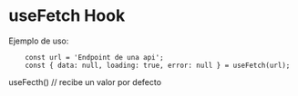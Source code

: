 # useFetch Hook

Ejemplo de uso:
```
    const url = 'Endpoint de una api';
    const { data: null, loading: true, error: null } = useFetch(url);

```
useFecth() // recibe un valor por defecto